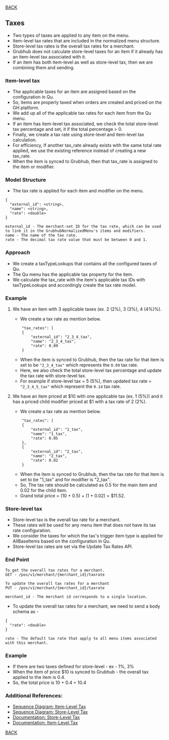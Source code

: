 [BACK](../README.md#menus-mapping)

## Taxes
- Two types of taxes are applied to any item on the menu.
- Item-level tax rates that are included in the normalized menu structure.
- Store-level tax rates is the overall tax rates for a merchant.
- Grubhub does not calculate store-level taxes for an item if it already has an item-level tax associated with it.           
- If an item has both item-level as well as store-level tax, then we are combining them and sending.

### Item-level tax
- The applicable taxes for an item are assigned based on the configuration in Qu.
- So, items are properly taxed when orders are created and priced on the GH platform.
- We add up all of the applicable tax rates for each item from the Qu menu.
- If an item has item-level tax associated, we check the total store-level tax percentage and set, it if the total percentage > 0.
- Finally, we create a tax rate using store-level and item-level tax calculation.
- For efficiency, If another tax_rate already exists with the same total rate applied, we use the existing reference instead of creating a new tax_rate.
- When the item is synced to Grubhub, then that tax_rate is assigned to the item or modifier.

### Model Structure
- The tax rate is applied for each item and modifier on the menu.

```
{
  "external_id": <string>,
  "name": <string>,
  "rate": <double>
}

external_id - The merchant-set ID for the tax rate, which can be used to link it in the GrubhubNormalizedMenu's items and modifiers.
name - The name of the tax rate.
rate - The decimal tax rate value that must be between 0 and 1.
```

### Approach
- We create a taxTypeLookups that contains all the configured taxes of Qu.
- The Qu menu has the applicable tax property for the item.
- We calculate the tax_rate with the item's applicable tax IDs with taxTypeLookups and accordingly create the tax rate model.

### Example
1. We have an item with 3 applicable taxes (ex. 2 (2%), 3 (3%), 4 (4%)%).
    - We create a tax rate as mention below.

    ```
        "tax_rates": [
        {
            "external_id": "2_3_4_tax",
            "name": "2_3_4_tax",
            "rate": 0.09
        }
    ```

    - When the item is synced to Grubhub, then the tax rate for that item is set to be ```"2_3_4_tax"``` which represents the ```0.09``` tax rate.
    - Here, we also check the total store-level tax percentage and update the tax rate with store-level tax.
    - For example if store-level tax = 5 (5%), then updated tax rate = ```"2_3_4_5_tax"``` which represent the ```0.14``` tax rate.

2. We have an item priced at $10 with one applicable tax (ex. 1 (5%)) and it has a priced child modifier priced at $1 with a tax rate of 2 (2%).
    - We create a tax rate as mention below.

    ```
        "tax_rates": [
        {
            "external_id": "1_tax",
            "name": "1_tax",
            "rate": 0.05
        },
        {
            "external_id": "2_tax",
            "name": "2_tax",
            "rate": 0.02
        }
    ```

    - When the item is synced to Grubhub, then the tax rate for that item is set to be "1_tax" and for modifier is "2_tax".
    - So, The tax rate should be calculated as 0.5 for the main item and 0.02 for the child item.
    - Grand total price = (10 + 0.5) + (1 + 0.02) = $11.52.

   
### Store-level tax
- Store-level tax is the overall tax rate for a merchant. 
- These rates will be used for any menu item that does not have its tax rate configuration.
- We consider the taxes for which the tax's trigger item type is applied for AllBaseItems based on the configuration in Qu.
- Store-level tax rates are set via the Update Tax Rates API.


### End Point

```
To get the overall tax rates for a merchant.
GET - /pos/v1/merchant/{merchant_id}/taxrate

To update the overall tax rates for a merchant
PUT - /pos/v1/merchant/{merchant_id}/taxrate

merchant_id - The merchant id corresponds to a single location.
```

- To update the overall tax rates for a merchant, we need to send a body schema as - 
```
{
  "rate": <double>
}

rate - The default tax rate that apply to all menu items associated with this merchant.
```

### Example
- If there are two taxes defined for store-level - ex - 1%, 3%
- When the item of price $10 is synced to Grubhub - the overall tax applied to the item is 0.4.
- So, the total price is 10 + 0.4 = 10.4

### Additional References:
 - [Sequence Diagram: Item-Level Tax](https://viewer.diagrams.net/?tags=%7B%7D&highlight=0000ff&edit=_blank&layers=1&nav=1#G15N-k5v98cA2v-DAfpqrhmeels4yLKnCJ)
 - [Sequence Diagram: Store-Level Tax](https://viewer.diagrams.net/?tags=%7B%7D&highlight=0000ff&edit=_blank&layers=1&nav=1#G1LebfRV7AFS9BjU1hz2acvuOMX2izd7Nf)
 - [Documentation: Store-Level Tax](https://developer.grubhub.com/api/merchant-data#tag/Endpoints/operation/getMerchantTaxRate)
 - [Documentation: Item-Level Tax](https://developer.grubhub.com/docs/pr1nKPTJ0x1Gx7eHyZf6C/creating-menus)

 [BACK](../README.md#menus-mapping)
